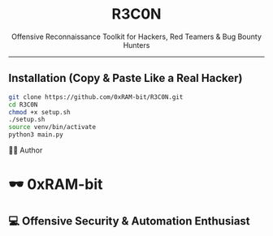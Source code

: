 <h1 align="center">
   R3C0N 
</h1>

<p align="center">
  Offensive Reconnaissance Toolkit for Hackers, Red Teamers & Bug Bounty Hunters 
</p>

---

##   Installation (Copy & Paste Like a Real Hacker)

```bash
git clone https://github.com/0xRAM-bit/R3C0N.git
cd R3C0N
chmod +x setup.sh
./setup.sh
source venv/bin/activate
python3 main.py
```
👨‍💻 Author

   # 🕶️ 0xRAM-bit
   ## 💻 Offensive Security & Automation Enthusiast
